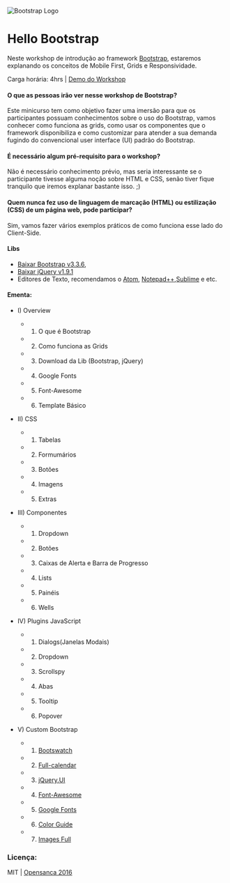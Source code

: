 ![Bootstrap Logo](http://petsistemas.ufms.br/wp-content/uploads/2015/02/logo-bootstrap.jpg)

# Hello Bootstrap
Neste workshop de introdução ao framework [Bootstrap](www.getbootstrap.com), estaremos explanando os conceitos de Mobile First, Grids e Responsividade.

Carga horária: 4hrs | [Demo do Workshop](http://www.cristofersousa.com.br/ifsp/radioApp.html#)

#### O que as pessoas irão ver nesse workshop de Bootstrap?

Este minicurso tem como objetivo fazer uma imersão para que os participantes possuam conhecimentos sobre o uso do Bootstrap, vamos conhecer como funciona as grids, como usar os componentes que o framework disponibiliza e como customizar para atender a sua demanda fugindo do convencional user interface (UI) padrão do Bootstrap.

#### É necessário algum pré-requisito para o workshop? 

Não é necessário conhecimento prévio, mas seria interessante se o participante tivesse alguma noção sobre HTML e CSS, senão tiver fique tranquilo que iremos explanar bastante isso. ;) 

#### Quem nunca fez uso de linguagem de marcação (HTML) ou estilização (CSS) de um página web, pode participar?  

Sim, vamos fazer vários exemplos práticos de como funciona esse lado do Client-Side.

#### Libs

- [Baixar Bootstrap v3.3.6](http://www.getbootstrap.com), 
- [Baixar jQuery v1.9.1](https://developers.google.com/speed/libraries/#jquery)
- Editores de Texto, recomendamos o [Atom](https://atom.io/), [Notepad++](https://notepad-plus-plus.org/download/v6.9.2.html),[Sublime](https://www.sublimetext.com/) e etc. 


#### Ementa:

- I) Overview
  - 1. O que é Bootstrap
  - 2. Como funciona as Grids
  - 3. Download da Lib (Bootstrap, jQuery)
  - 4. Google Fonts
  - 5. Font-Awesome
  - 6. Template Básico

- II) CSS
  - 1. Tabelas
  - 2. Formumários
  - 3. Botões
  - 4. Imagens
  - 5. Extras

- III) Componentes
  - 1. Dropdown
  - 2. Botões
  - 3. Caixas de Alerta e Barra de Progresso
  - 4. Lists 
  - 5. Painéis
  - 6. Wells

- IV) Plugins JavaScript
  - 1. Dialogs(Janelas Modais)
  - 2. Dropdown
  - 3. Scrollspy
  - 4. Abas
  - 5. Tooltip
  - 6. Popover

 - V) Custom Bootstrap
   - 1. [Bootswatch](https://bootswatch.com/)
   - 2. [Full-calendar](http://fullcalendar.io/)
   - 3. [jQuery.UI](https://jqueryui.com/) 
   - 4. [Font-Awesome](http://fontawesome.io/)
   - 5. [Google Fonts](https://www.google.com/fonts/specimen/Open+Sans)
   - 6. [Color Guide](https://colordrop.io/)
   - 7. [Images Full](https://unsplash.com/)

### Licença:
MIT | [Opensanca 2016](www.opensanca.com.br)
